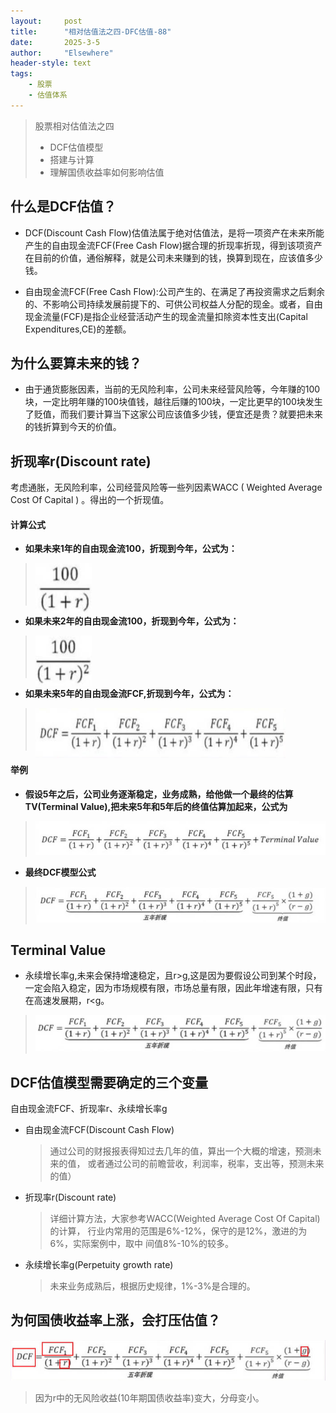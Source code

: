 ```yaml
---
layout: 	post
title: 		"相对估值法之四-DFC估值-88"
date:       2025-3-5
author: 	"Elsewhere"
header-style: text
tags:
    - 股票 
    - 估值体系
---
```


> 股票相对估值法之四
>
> - DCF估值模型
> - 搭建与计算
> - 理解国债收益率如何影响估值



## 什么是DCF估值？

- DCF(Discount Cash Flow)估值法属于绝对估值法，是将一项资产在未来所能产生的自由现金流FCF(Free Cash Flow)据合理的折现率折现，得到该项资产在目前的价值，通俗解释，就是公司未来赚到的钱，换算到现在，应该值多少钱。

- 自由现金流FCF(Free Cash Flow):公司产生的、在满足了再投资需求之后剩余的、不影响公司持续发展前提下的、可供公司权益人分配的现金。或者，自由现金流量(FCF)是指企业经营活动产生的现金流量扣除资本性支出(Capital Expenditures,CE)的差额。



## 为什么要算未来的钱？

- 由于通货膨胀因素，当前的无风险利率，公司未来经营风险等，今年赚的100块，一定比明年赚的100块值钱，越往后赚的100块，一定比更早的100块发生了贬值，而我们要计算当下这家公司应该值多少钱，便宜还是贵？就要把未来的钱折算到今天的价值。

  

## 折现率r(Discount rate)

考虑通胀，无风险利率，公司经营风险等一些列因素WACC ( Weighted Average Cost Of Capital ) 。得出的一个折现值。

#### 计算公式

- **如果未来1年的自由现金流100，折现到今年，公式为：**

> <img src="/img/2025/03/04-88/1.jpg" width = "90" height = "80"  align=left /><br><br><br><br>

- **如果未来2年的自由现金流100，折现到今年，公式为：**

> <img src="/img/2025/03/04-88/2.jpg" width = "90" height = "80"  align=left /><br><br><br><br>

- **如果未来5年的自由现金流FCF,折现到今年，公式为：**

> <img src="/img/2025/03/04-88/3.jpg" width = "400" height = "80"  align=left />
> <br><br><br><br>

#### 举例

- **假设5年之后，公司业务逐渐稳定，业务成熟，给他做一个最终的估算TV(Terminal Value),把未来5年和5年后的终值估算加起来，公式为**

> ![img](/img/2025/03/04-88/4.jpg)

- **最终DCF模型公式**

> ![img](/img/2025/03/04-88/5.jpg)



## Terminal Value

- 永续增长率g,未来会保持增速稳定，且r>g,这是因为要假设公司到某个时段，一定会陷入稳定，因为市场规模有限，市场总量有限，因此年增速有限，只有在高速发展期，r<g。

> ![img](/img/2025/03/04-88/6.jpg)



## DCF估值模型需要确定的三个变量

自由现金流FCF、折现率r、永续增长率g

- 自由现金流FCF(Discount Cash Flow)

  > 通过公司的财报报表得知过去几年的值，算出一个大概的增速，预测未来的值，
  > 或者通过公司的前瞻营收，利润率，税率，支出等，预测未来的值）

- 折现率r(Discount rate)

  > 详细计算方法，大家参考WACC(Weighted Average Cost Of Capital)的计算，
  > 行业内常用的范围是6%-12%，保守的是12%，激进的为6%，实际案例中，取中
  > 间值8%-10%的较多。

- 永续增长率g(Perpetuity growth rate)

  > 未来业务成熟后，根据历史规律，1%-3%是合理的。



## 为何国债收益率上涨，会打压估值？

![img](/img/2025/03/04-88/7.jpg)

> 因为r中的无风险收益(10年期国债收益率)变大，分母变小。


